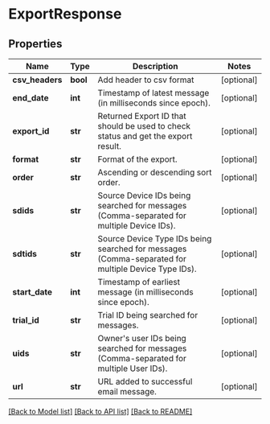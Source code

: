 # ExportResponse

## Properties
Name | Type | Description | Notes
------------ | ------------- | ------------- | -------------
**csv_headers** | **bool** | Add header to csv format | [optional] 
**end_date** | **int** | Timestamp of latest message (in milliseconds since epoch). | [optional] 
**export_id** | **str** | Returned Export ID that should be used to check status and get the export result. | [optional] 
**format** | **str** | Format of the export. | [optional] 
**order** | **str** | Ascending or descending sort order. | [optional] 
**sdids** | **str** | Source Device IDs being searched for messages (Comma-separated for multiple Device IDs). | [optional] 
**sdtids** | **str** | Source Device Type IDs being searched for messages (Comma-separated for multiple Device Type IDs). | [optional] 
**start_date** | **int** | Timestamp of earliest message (in milliseconds since epoch). | [optional] 
**trial_id** | **str** | Trial ID being searched for messages. | [optional] 
**uids** | **str** | Owner&#39;s user IDs being searched for messages (Comma-separated for multiple User IDs). | [optional] 
**url** | **str** | URL added to successful email message. | [optional] 

[[Back to Model list]](../README.md#documentation-for-models) [[Back to API list]](../README.md#documentation-for-api-endpoints) [[Back to README]](../README.md)



